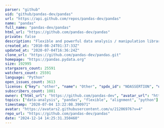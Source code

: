 ```yaml
---
parser: "github"
uid: "github/pandas-dev/pandas"
url: "https://api.github.com/repos/pandas-dev/pandas"
name: "pandas"
full_name: "pandas-dev/pandas"
html_url: "https://github.com/pandas-dev/pandas"
private: false
description: "Flexible and powerful data analysis / manipulation library for Python, providing labeled data structures similar to R data.frame objects, statistical functions, and much more"
created_at: "2010-08-24T01:37:33Z"
updated_at: "2020-07-04T16:36:24Z"
clone_url: "https://github.com/pandas-dev/pandas.git"
homepage: "https://pandas.pydata.org"
size: 192995
stargazers_count: 25591
watchers_count: 25591
language: "Python"
open_issues_count: 3613
license: {"key": "other", "name": "Other", "spdx_id": "NOASSERTION", "url": null, "node_id": "MDc6TGljZW5zZTA="}
subscribers_count: 1081
owner: {"html_url": "https://github.com/pandas-dev", "avatar_url": "https://avatars2.githubusercontent.com/u/21206976?v=4", "login": "pandas-dev", "type": "Organization"}
topics: ["data-analysis", "pandas", "flexible", "alignment", "python"]
timestamp: "2020-07-04 13:22:08.390971"
avatar: "https://avatars2.githubusercontent.com/u/21206976?v=4"
repo_url: "https://github.com/pandas-dev/pandas"
date: "2024-12-14 14:25:31.350460"
---
```

